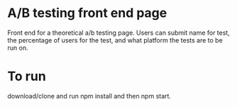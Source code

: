 # A/B testing front end page

Front end for a theoretical a/b testing page. Users can submit name for test, the percentage of users for the test, and what platform the tests are to be run on.


# To run

download/clone and run npm install and then npm start.
